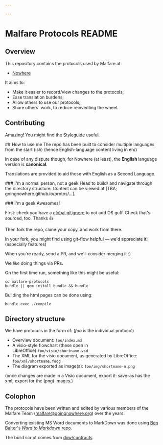 ```yaml
---

---
```


# Malfare Protocols README

## Overview
This repository contains the protocols used by Malfare at:

 * [Nowhere](http://goingnowhere.org)

It aims to:

 * Make it easier to record/view changes to the protocols;
 * Ease translation burdens;
 * Allow others to use our protocols;
 * Share others' work, to reduce reinventing the wheel.

## Contributing
Amazing! You might find the [Styleguide](styleguide.md) useful.

## How to use me
The repo has been built to consider multiple languages from the start (ish) (hence English-language content living in en/)

In case of any dispute though, for Nowhere (at least), the **English** language version is **canonical**.

Translations are provided to aid those with English as a Second Language.

### I'm a normal person, not a geek
Head to build/ and navigate through the directory structure. Content can be viewed at [TBA; goingnowhere.github.io/protos/...].

### I'm a geek
Awesomes!

First: check you have a [global gitignore](https://help.github.com/articles/ignoring-files/#create-a-global-gitignore) to not add OS guff. Check that's sourced, too. Thanks 👍

Then fork the repo, clone your copy, and work from there. 

In your fork, you might find using git-flow helpful &#8212; we'd appreciate it! (especially features)

When you're ready, send a PR, and we'll consider merging it :)

We *like* doing things via PRs.

On the first time run, something like this might be useful:

	cd malfare-protocols
	bundle || gem install bundle && bundle
	
Building the html pages can be done using:

	bundle exec ./compile

## Directory structure
We have protocols in the form of:
(*foo* is the individual protocol)

 * Overview document: `foo/index.md`
 * A visio-style flowchart (these open in LibreOffice):`foo/visio/shortname.vsd`
 * The XML for the visio document, as generated by LibreOffice: `foo/xml/shortname.fodg`
 * The diagram exported as image(s): `foo/img/shortname-n.png`

(once changes are made in a Visio document, export it: save-as has the xml; export for the (png) images.)

## Colophon
The protocols have been written and edited by various members of the Malfare Team (malfare@goingnowhere.org) over the years.

Converting existing MS Word documents to MarkDown was done using [Ben Balter's *Word to Markdown* repo](https://github.com/benbalter/word-to-markdown).

The build script comes from [dxw/contracts](https://github.com/dxw/contracts).

